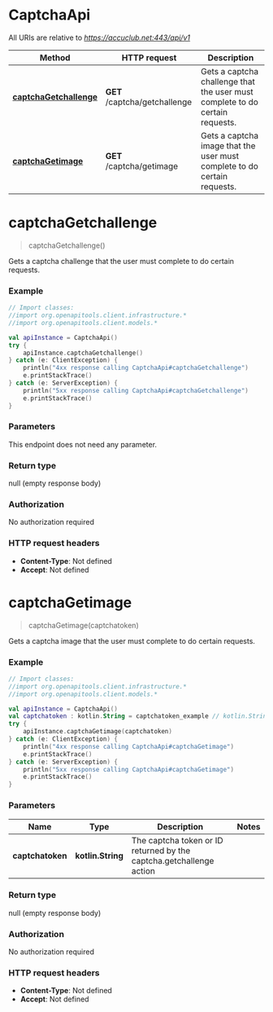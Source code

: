 # CaptchaApi

All URIs are relative to *https://accuclub.net:443/api/v1*

Method | HTTP request | Description
------------- | ------------- | -------------
[**captchaGetchallenge**](CaptchaApi.md#captchaGetchallenge) | **GET** /captcha/getchallenge | Gets a captcha challenge that the user must complete to do certain requests.
[**captchaGetimage**](CaptchaApi.md#captchaGetimage) | **GET** /captcha/getimage | Gets a captcha image that the user must complete to do certain requests.


<a name="captchaGetchallenge"></a>
# **captchaGetchallenge**
> captchaGetchallenge()

Gets a captcha challenge that the user must complete to do certain requests.

### Example
```kotlin
// Import classes:
//import org.openapitools.client.infrastructure.*
//import org.openapitools.client.models.*

val apiInstance = CaptchaApi()
try {
    apiInstance.captchaGetchallenge()
} catch (e: ClientException) {
    println("4xx response calling CaptchaApi#captchaGetchallenge")
    e.printStackTrace()
} catch (e: ServerException) {
    println("5xx response calling CaptchaApi#captchaGetchallenge")
    e.printStackTrace()
}
```

### Parameters
This endpoint does not need any parameter.

### Return type

null (empty response body)

### Authorization

No authorization required

### HTTP request headers

 - **Content-Type**: Not defined
 - **Accept**: Not defined

<a name="captchaGetimage"></a>
# **captchaGetimage**
> captchaGetimage(captchatoken)

Gets a captcha image that the user must complete to do certain requests.

### Example
```kotlin
// Import classes:
//import org.openapitools.client.infrastructure.*
//import org.openapitools.client.models.*

val apiInstance = CaptchaApi()
val captchatoken : kotlin.String = captchatoken_example // kotlin.String | The captcha token or ID returned by the captcha.getchallenge action
try {
    apiInstance.captchaGetimage(captchatoken)
} catch (e: ClientException) {
    println("4xx response calling CaptchaApi#captchaGetimage")
    e.printStackTrace()
} catch (e: ServerException) {
    println("5xx response calling CaptchaApi#captchaGetimage")
    e.printStackTrace()
}
```

### Parameters

Name | Type | Description  | Notes
------------- | ------------- | ------------- | -------------
 **captchatoken** | **kotlin.String**| The captcha token or ID returned by the captcha.getchallenge action |

### Return type

null (empty response body)

### Authorization

No authorization required

### HTTP request headers

 - **Content-Type**: Not defined
 - **Accept**: Not defined

